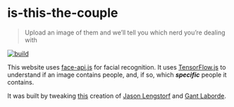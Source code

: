 # is-this-the-couple

> Upload an image of them and we’ll tell you which nerd you’re dealing with

[![build](https://badges.iamnapo.me/ci/iamnapo/is-this-the-couple)](https://github.com/iamnapo/is-this-the-couple/actions)

This website uses [face-api.js](https://github.com/justadudewhohacks/face-api.js) for facial recognition. It uses [TensorFlow.js](https://www.tensorflow.org/js) to understand if an image contains people, and, if so, which __*specific*__ people it contains.

It was built by tweaking [this](https://whichbeardisthis.com/) creation of [Jason Lengstorf](https://twitter.com/jlengstorf) and [Gant Laborde](https://twitter.com/gantlaborde).
